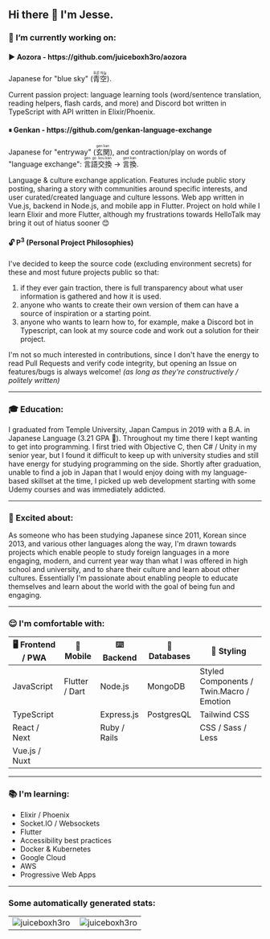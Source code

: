 <div>
  <h2>Hi there 👋 I'm Jesse.</h2>

  <h3>🚀 I’m currently working on:</h3>

  <h4>▶️ Aozora - https://github.com/juiceboxh3ro/aozora</h4>
  <p>Japanese for "blue sky" (<ruby>青<rt>푸른</rt>空<rt>하늘</rt></ruby>).</p>
  <p>Current passion project: language learning tools (word/sentence translation, reading helpers, flash cards, and more) and Discord bot written in TypeScript with API written in Elixir/Phoenix.</p>

  <h4>⏸ Genkan - https://github.com/genkan-language-exchange</h4>
  <p>Japanese for "entryway" (<ruby>玄<rt>gen</rt>関<rt>kan</rt></ruby>), and contraction/play on words of "language exchange": <ruby>言<rt>gen</rt>語<rt>go</rt>交<rt>kou</rt>換<rt>kan</rt></ruby> → <ruby>言<rt>gen</rt>換<rt>kan</rt></ruby>.</p>
  <p>Language & culture exchange application. Features include public story posting, sharing a story with communities around specific interests, and user curated/created language and culture lessons. Web app written in Vue.js, backend in Node.js, and mobile app in Flutter. Project on hold while I learn Elixir and more Flutter, although my frustrations towards HelloTalk may bring it out of hiatus sooner 😊</p>

  <h4>🔓 P<sup>3</sup> (Personal Project Philosophies)</h4>
  <p>I've decided to keep the source code (excluding environment secrets) for these and most future projects public so that:
    <ol>
      <li>if they ever gain traction, there is full transparency about what user information is gathered and how it is used.</li>
      <li>anyone who wants to create their own version of them can have a source of inspiration or a starting point.</li>
      <li>anyone who wants to learn how to, for example, make a Discord bot in Typescript, can look at my source code and work out a solution for their project.</li>
    </ol>
  </p>
  <p>I'm not so much interested in contributions, since I don't have the energy to read Pull Requests and verify code integrity, but opening an Issue on features/bugs is always welcome! <em>(as long as they're constructively / politely written)</em></p>
  <hr>

  <h3>🎓 Education:</h3>
  <p>I graduated from Temple University, Japan Campus in 2019 with a B.A. in Japanese Language (3.21 GPA 🙌). Throughout my time there I kept wanting to get into programming. I first tried with Objective C, then C# / Unity in my senior year, but I found it difficult to keep up with university studies and still have energy for studying programming on the side. Shortly after graduation, unable to find a job in Japan that I would enjoy doing with my language-based skillset at the time, I picked up web development starting with some Udemy courses and was immediately addicted. </p>
  <hr>
  <h3>🤩 Excited about:</h3>
  <p>As someone who has been studying Japanese since 2011, Korean since 2013, and various other languages along the way, I'm drawn towards projects which enable people to study foreign languages in a more engaging, modern, and current year way than what I was offered in high school and university, and to share their culture and learn about other cultures. Essentially I'm passionate about enabling people to educate themselves and learn about the world with the goal of being fun and engaging.</p>
  <hr>
  <h3>😌 I'm comfortable with:</h3>
  <table>
    <thead>
      <tr>
        <th>🖥 Frontend / PWA</th>
        <th>📱 Mobile</th>
        <th>⌨️ Backend</th>
        <th>📀 Databases</th>
        <th>🎨 Styling</th>
      </tr>
    </thead>
    <tbody>
      <tr>
        <td>JavaScript</td>
        <td>Flutter / Dart</td>
        <td>Node.js</td>
        <td>MongoDB</td>
        <td>Styled Components / Twin.Macro / Emotion</td>
      </tr>
      <tr>
        <td>TypeScript</td>
        <td></td>
        <td>Express.js</td>
        <td>PostgresQL</td>
        <td>Tailwind CSS</td>
      </tr>
      <tr>
        <td>React / Next</td>
        <td></td>
        <td>Ruby / Rails</td>
        <td></td>
        <td>CSS / Sass / Less</td>
      </tr>
      <tr>
        <td>Vue.js / Nuxt</td>
        <td></td>
        <td></td>
        <td></td>
        <td></td>
      </tr>
    </tbody>
  </table>
  <hr>
  <h3>📚 I'm learning:</h3>
  <ul>
    <li>Elixir / Phoenix</li>
    <li>Socket.IO / Websockets</li>
    <li>Flutter</li>
    <li>Accessibility best practices</li>
    <li>Docker & Kubernetes</li>
    <li>Google Cloud</li>
    <li>AWS</li>
    <li>Progressive Web Apps</li>
  </ul>
</div>
<hr>
<h3 align="left">Some automatically generated stats:</h3>
<table>
  <tr>
    <td>
      <img align="left" src="https://github-readme-stats.vercel.app/api/top-langs?username=juiceboxh3ro&show_icons=true&locale=en&layout=compact&text_color=ffffff&hide_border=true&bg_color=0E141B&title_color=4A67F7" alt="juiceboxh3ro" />
    </td>
    <td>
      <img align="center" src="https://github-readme-stats.vercel.app/api?username=juiceboxh3ro&show_icons=true&text_color=ffffff&hide_border=true&bg_color=0E141B&title_color=4A67F7&locale=en" alt="juiceboxh3ro" />
    </td>
  </tr>
</table>
